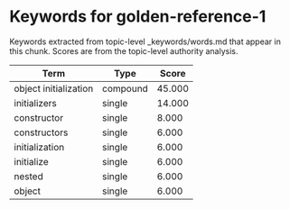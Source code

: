 # Keywords for golden-reference-1

Keywords extracted from topic-level _keywords/words.md that appear in this chunk.
Scores are from the topic-level authority analysis.

| Term | Type | Score |
|------|------|-------|
| object initialization | compound | 45.000 |
| initializers | single | 14.000 |
| constructor | single | 8.000 |
| constructors | single | 6.000 |
| initialization | single | 6.000 |
| initialize | single | 6.000 |
| nested | single | 6.000 |
| object | single | 6.000 |
